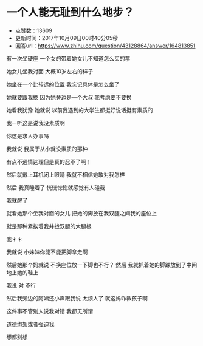 # 一个人能无耻到什么地步？
- 点赞数：13609
- 更新时间：2017年10月09日00时40分05秒
- 回答url：https://www.zhihu.com/question/43128864/answer/164813851
<body>
 <p data-pid="8p7WzbF7">有一次坐硬座 一个女的带着她女儿不知道怎么买的票</p>
 <p data-pid="btAk_mm9">她女儿坐我对面 大概10岁左右的样子</p>
 <p data-pid="tr0Smt1H">她坐在一个比较远的位置 我忘记具体是怎么坐了</p>
 <p data-pid="4PExqmSG">她就要跟我换 因为她旁边是一个大叔 我考虑要不要换</p>
 <p data-pid="g2UNFLCX">她看我犹豫 她就说 以前我遇到的大学生都挺好说话挺有素质的</p>
 <p data-pid="QgYGR9cX">我一听这是说我没素质啊</p>
 <p data-pid="WV6yrxL7">你这是求人办事吗</p>
 <p data-pid="xtl-ogSf">我就说 我属于从小就没素质的那种</p>
 <p data-pid="bZwkubRt">有点不通情达理但是真的忍不了啊！</p>
 <p data-pid="oE0HPGB1">然后就戴上耳机闭上眼睛 我就不相信她敢对我怎样</p>
 <p data-pid="SPxMa3oP">然后 我真睡着了 恍恍惚惚就感觉有人碰我</p>
 <p data-pid="XBK_V5ze">我就醒了</p>
 <p data-pid="NWEOHo5x">就看她那个坐我对面的女儿 把她的脚放在我双腿之间我的座位上</p>
 <p data-pid="7tZLoO6V">就是那种紧挨着我并拢双腿的大腿根</p>
 <p data-pid="p-CeKYjq">我＊＊</p>
 <p data-pid="K_36g96q">我就说 小妹妹你能不能把脚拿走啊</p>
 <p data-pid="ZD33G_pY">然后她那个妈就说 不换座位放一下脚也不行？ 然后 我就抓着她的脚踝放到了中间地上她的鞋上</p>
 <p data-pid="3DFyuilq">我说 对 不行</p>
 <p data-pid="4kJ7nZrs">然后我旁边的阿姨还小声跟我说 太烦人了 就这妈咋教孩子啊</p>
 <p data-pid="rARCGVWS">这件事不管别人说我对错 我都无所谓</p>
 <p data-pid="v5HS1k_s">道德绑架或者强迫我</p>
 <p data-pid="gNku0Vx-">想都别想</p>
</body>